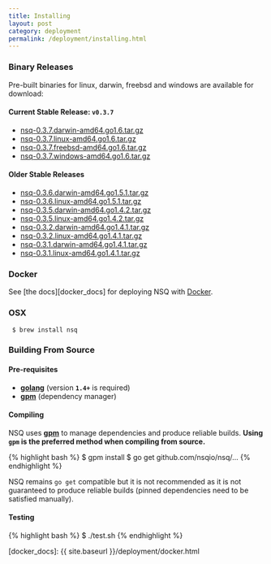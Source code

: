 ```yaml
--- 
title: Installing
layout: post
category: deployment
permalink: /deployment/installing.html
---
```


### <a name="binary">Binary Releases</a>

Pre-built binaries for linux, darwin, freebsd and windows are available for download:

#### Current Stable Release: **`v0.3.7`**

 * [nsq-0.3.7.darwin-amd64.go1.6.tar.gz][0.3.7_darwin_go16]
 * [nsq-0.3.7.linux-amd64.go1.6.tar.gz][0.3.7_linux_go16]
 * [nsq-0.3.7.freebsd-amd64.go1.6.tar.gz][0.3.7_freebsd_go16]
 * [nsq-0.3.7.windows-amd64.go1.6.tar.gz][0.3.7_windows_go16]

#### Older Stable Releases

 * [nsq-0.3.6.darwin-amd64.go1.5.1.tar.gz][0.3.6_darwin_go151]
 * [nsq-0.3.6.linux-amd64.go1.5.1.tar.gz][0.3.6_linux_go151]
 * [nsq-0.3.5.darwin-amd64.go1.4.2.tar.gz][0.3.5_darwin_go142]
 * [nsq-0.3.5.linux-amd64.go1.4.2.tar.gz][0.3.5_linux_go142]
 * [nsq-0.3.2.darwin-amd64.go1.4.1.tar.gz][0.3.2_darwin_go141]
 * [nsq-0.3.2.linux-amd64.go1.4.1.tar.gz][0.3.2_linux_go141]
 * [nsq-0.3.1.darwin-amd64.go1.4.1.tar.gz][0.3.1_darwin_go141]
 * [nsq-0.3.1.linux-amd64.go1.4.1.tar.gz][0.3.1_linux_go141]

### Docker

See [the docs][docker_docs] for deploying NSQ with [Docker][docker].

### OSX

     $ brew install nsq

### Building From Source

#### Pre-requisites

 * **[golang](http://golang.org/doc/install)** (version **`1.4+`** is required)
 * **[gpm](https://github.com/pote/gpm)** (dependency manager)

#### Compiling

NSQ uses **[gpm](https://github.com/pote/gpm)** to manage dependencies and produce reliable
builds.  **Using `gpm` is the preferred method when compiling from source.**

{% highlight bash %}
$ gpm install
$ go get github.com/nsqio/nsq/...
{% endhighlight %}

NSQ remains `go get` compatible but it is not recommended as it is not guaranteed to
produce reliable builds (pinned dependencies need to be satisfied manually).

#### Testing

{% highlight bash %}
$ ./test.sh
{% endhighlight %}

[0.3.7_darwin_go16]: https://s3.amazonaws.com/bitly-downloads/nsq/nsq-0.3.7.darwin-amd64.go1.6.tar.gz
[0.3.7_linux_go16]: https://s3.amazonaws.com/bitly-downloads/nsq/nsq-0.3.7.linux-amd64.go1.6.tar.gz
[0.3.7_freebsd_go16]: https://s3.amazonaws.com/bitly-downloads/nsq/nsq-0.3.7.freebsd-amd64.go1.6.tar.gz
[0.3.7_windows_go16]: https://s3.amazonaws.com/bitly-downloads/nsq/nsq-0.3.7.windows-amd64.go1.6.tar.gz

[0.3.6_darwin_go151]: https://s3.amazonaws.com/bitly-downloads/nsq/nsq-0.3.6.darwin-amd64.go1.5.1.tar.gz
[0.3.6_linux_go151]: https://s3.amazonaws.com/bitly-downloads/nsq/nsq-0.3.6.linux-amd64.go1.5.1.tar.gz

[0.3.5_darwin_go142]: https://s3.amazonaws.com/bitly-downloads/nsq/nsq-0.3.5.darwin-amd64.go1.4.2.tar.gz
[0.3.5_linux_go142]: https://s3.amazonaws.com/bitly-downloads/nsq/nsq-0.3.5.linux-amd64.go1.4.2.tar.gz

[0.3.2_darwin_go141]: https://s3.amazonaws.com/bitly-downloads/nsq/nsq-0.3.2.darwin-amd64.go1.4.1.tar.gz
[0.3.2_linux_go141]: https://s3.amazonaws.com/bitly-downloads/nsq/nsq-0.3.2.linux-amd64.go1.4.1.tar.gz

[0.3.1_darwin_go141]: https://s3.amazonaws.com/bitly-downloads/nsq/nsq-0.3.1.darwin-amd64.go1.4.1.tar.gz
[0.3.1_linux_go141]: https://s3.amazonaws.com/bitly-downloads/nsq/nsq-0.3.1.linux-amd64.go1.4.1.tar.gz

[docker]: https://docker.io/
[docker_docs]: {{ site.baseurl }}/deployment/docker.html
